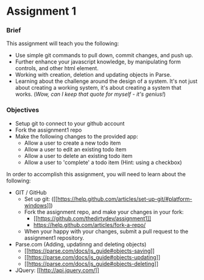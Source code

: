 # Assignment 1
### Brief
This assignment will teach you the following:
  * Use simple git commands to pull down, commit changes, and push up.
  * Further enhance your javascript knowledge, by manipulating form controls, and other html element.
  * Working with creation, deletion and updating objects in Parse.
  * Learning about the challenge around the design of a system. It's not just about creating a working system, it's about creating a system that works. (*Wow, can I keep that quote for myself - it's genius!*)

### Objectives
* Setup git to connect to your github account
* Fork the assignment1 repo
* Make the following changes to the provided app:
  * Allow a user to create a new todo item
  * Allow a user to edit an existing todo item
  * Allow a user to delete an existing todo item
  * Allow a user to 'complete' a todo item (Hint: using a checkbox)

In order to accomplish this assignment, you will need to learn about the following:  
* GIT / GitHub
  * Set up git: ([[https://help.github.com/articles/set-up-git/#platform-windows]])
  * Fork the assignment repo, and make your changes in your fork:  
     * [[https://github.com/thedirtydev/assignment1]]
     * https://help.github.com/articles/fork-a-repo/ 
  * When your happy with your changes, submit a pull request to the assignment1 repository.
* Parse.com (Adding, updatinng and deleting objects)  
  * [[https://parse.com/docs/js_guide#objects-saving]]
  * [[https://parse.com/docs/js_guide#objects-updating]]
  * [[https://parse.com/docs/js_guide#objects-deleting]]
* JQuery: [[http://api.jquery.com/]]